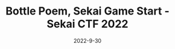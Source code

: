 ---
layout: writeups
title: Bottle Poem, Sekai Game Start - Sekai CTF 2022
date: 2022-9-30
category: "Web"
desc: "dgddfgfg"
---